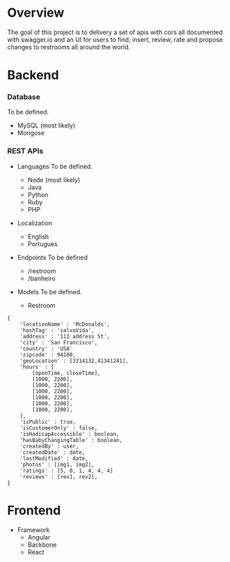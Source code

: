 # Overview
The goal of this project is to delivery a set of apis with cors all documented with swagger.io and an UI for users to find, insert, review, rate and propose changes to restrooms all around the world.

	
# Backend

### Database
To be defined. 
- MySQL (most likely)
- Mongose 

### REST APIs

- Languages
To be defined. 
	- Node (most likely)
	- Java
	- Python
	- Ruby 
	- PHP
	
- Localization 
	- English
	- Portugues	
	
- Endpoints
To be defined
	- /restroom
	- /banheiro
	
- Models
To be defined. 
	- Restroom
```
{
	'locationName' : 'McDonalds',
	'hashTag' : 'salvaVida',
	'address' : '111 address St',
	'city' : 'San Francisco',
	'country' : 'USA'
	'zipcode' : 94100,
	'geoLocation' : [3214132,41341241],
	'hours' : [
		[openTime, closeTime], 
		[1000, 2200],
		[1000, 2200],
		[1000, 2200],
		[1000, 2200],
		[1000, 2200],
		[1000, 2200],
	],
	'isPublic' : true,
	'isCustomerOnly' : false,
	'isHadicapAccessible' : boolean,
	'hasBabyChangingTable' : boolean,
	'createdBy' : user,
	'createdDate' : date,
	'lastModified' : date,
	'photos' : [img1, img2],
	'ratings' : [5, 0, 1, 4, 4, 4]
	'reviews' : [rev1, rev2],	
}
```


# Frontend

- Framework
	- Angular
	- Backbone
	- React
